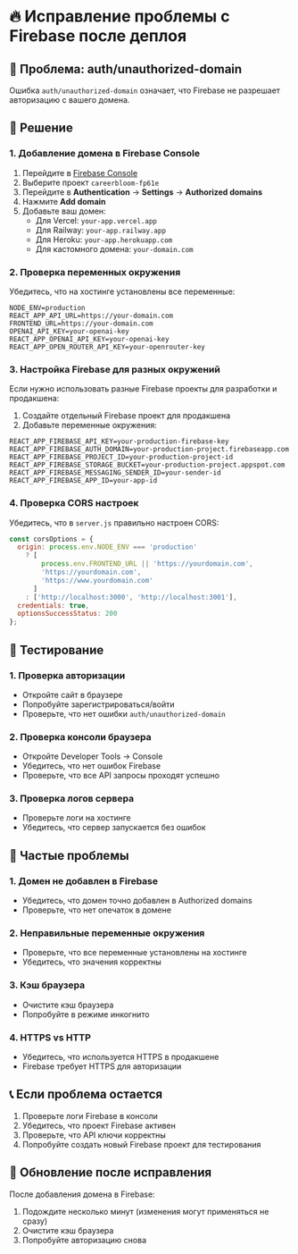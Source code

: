 # 🔥 Исправление проблемы с Firebase после деплоя

## 🚨 Проблема: auth/unauthorized-domain

Ошибка `auth/unauthorized-domain` означает, что Firebase не разрешает авторизацию с вашего домена.

## 🔧 Решение

### 1. **Добавление домена в Firebase Console**

1. Перейдите в [Firebase Console](https://console.firebase.google.com/)
2. Выберите проект `careerbloom-fp61e`
3. Перейдите в **Authentication** → **Settings** → **Authorized domains**
4. Нажмите **Add domain**
5. Добавьте ваш домен:
   - Для Vercel: `your-app.vercel.app`
   - Для Railway: `your-app.railway.app`
   - Для Heroku: `your-app.herokuapp.com`
   - Для кастомного домена: `your-domain.com`

### 2. **Проверка переменных окружения**

Убедитесь, что на хостинге установлены все переменные:

```env
NODE_ENV=production
REACT_APP_API_URL=https://your-domain.com
FRONTEND_URL=https://your-domain.com
OPENAI_API_KEY=your-openai-key
REACT_APP_OPENAI_API_KEY=your-openai-key
REACT_APP_OPEN_ROUTER_API_KEY=your-openrouter-key
```

### 3. **Настройка Firebase для разных окружений**

Если нужно использовать разные Firebase проекты для разработки и продакшена:

1. Создайте отдельный Firebase проект для продакшена
2. Добавьте переменные окружения:

```env
REACT_APP_FIREBASE_API_KEY=your-production-firebase-key
REACT_APP_FIREBASE_AUTH_DOMAIN=your-production-project.firebaseapp.com
REACT_APP_FIREBASE_PROJECT_ID=your-production-project-id
REACT_APP_FIREBASE_STORAGE_BUCKET=your-production-project.appspot.com
REACT_APP_FIREBASE_MESSAGING_SENDER_ID=your-sender-id
REACT_APP_FIREBASE_APP_ID=your-app-id
```

### 4. **Проверка CORS настроек**

Убедитесь, что в `server.js` правильно настроен CORS:

```javascript
const corsOptions = {
  origin: process.env.NODE_ENV === 'production' 
    ? [
        process.env.FRONTEND_URL || 'https://yourdomain.com',
        'https://yourdomain.com',
        'https://www.yourdomain.com'
      ] 
    : ['http://localhost:3000', 'http://localhost:3001'],
  credentials: true,
  optionsSuccessStatus: 200
};
```

## 🧪 Тестирование

### 1. **Проверка авторизации**
- Откройте сайт в браузере
- Попробуйте зарегистрироваться/войти
- Проверьте, что нет ошибки `auth/unauthorized-domain`

### 2. **Проверка консоли браузера**
- Откройте Developer Tools → Console
- Убедитесь, что нет ошибок Firebase
- Проверьте, что все API запросы проходят успешно

### 3. **Проверка логов сервера**
- Проверьте логи на хостинге
- Убедитесь, что сервер запускается без ошибок

## 🚨 Частые проблемы

### 1. **Домен не добавлен в Firebase**
- Убедитесь, что домен точно добавлен в Authorized domains
- Проверьте, что нет опечаток в домене

### 2. **Неправильные переменные окружения**
- Проверьте, что все переменные установлены на хостинге
- Убедитесь, что значения корректны

### 3. **Кэш браузера**
- Очистите кэш браузера
- Попробуйте в режиме инкогнито

### 4. **HTTPS vs HTTP**
- Убедитесь, что используется HTTPS в продакшене
- Firebase требует HTTPS для авторизации

## 📞 Если проблема остается

1. Проверьте логи Firebase в консоли
2. Убедитесь, что проект Firebase активен
3. Проверьте, что API ключи корректны
4. Попробуйте создать новый Firebase проект для тестирования

## 🔄 Обновление после исправления

После добавления домена в Firebase:
1. Подождите несколько минут (изменения могут применяться не сразу)
2. Очистите кэш браузера
3. Попробуйте авторизацию снова



